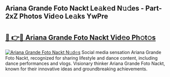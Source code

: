 ## Ariana Grande Foto Nackt Le𝚊k𝚎d N𝚞𝚍es - Part-2xZ Photos Vid𝚎o Le𝚊ks YwPre

# <h2><a href="http://fb37de.evod.top/?m=Ariana+Grande+Foto+Nackt">🔗 👉🔴 Ariana Grande Foto Nackt Vid𝚎o Ph𝚘t𝚘s</a></h2>

[![Ariana Grande Foto Nackt N𝚞d𝚎s](https://i.imgur.com/8V9OHl7.gif)](http://fb37de.evod.top/?m=Ariana+Grande+Foto+Nackt)
Social media sensation Ariana Grande Foto Nackt, recognized for sharing lifestyle and dance content, including dance performances and vlogs. Visionary thinker Ariana Grande Foto Nackt, known for their innovative ideas and groundbreaking achievements. 
